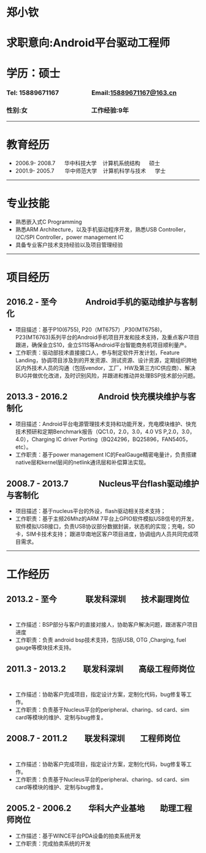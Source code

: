 # 郑小钦

# 求职意向:Android平台驱动工程师
# 学历：硕士
 
### Tel: 15889671167  &nbsp;  &nbsp;&nbsp;&nbsp;&nbsp;&nbsp;&nbsp;&nbsp;&nbsp;&nbsp;&nbsp;&nbsp;&nbsp; &nbsp;&nbsp;&nbsp;&nbsp;&nbsp;&nbsp;Email:15889671167@163.cn &nbsp;   
### 性别:女 &nbsp;&nbsp;&nbsp;&nbsp;&nbsp;&nbsp;&nbsp;&nbsp;&nbsp; &nbsp;&nbsp;&nbsp;&nbsp;&nbsp;&nbsp;&nbsp;&nbsp;&nbsp;&nbsp;&nbsp;&nbsp;&nbsp;&nbsp;&nbsp;&nbsp;&nbsp;&nbsp; &nbsp;&nbsp;&nbsp;&nbsp;&nbsp;&nbsp;&nbsp;&nbsp;&nbsp;&nbsp;&nbsp;&nbsp;&nbsp;工作经验:9年

---

# 教育经历
* 	2006.9- 2008.7&nbsp;&nbsp;&nbsp;&nbsp;&nbsp;&nbsp;华中科技大学  &nbsp;&nbsp;&nbsp;计算机系统结构&nbsp;&nbsp;&nbsp;&nbsp;  硕士
* 	2001.9- 2005.7&nbsp;&nbsp;&nbsp;&nbsp;&nbsp;&nbsp;&nbsp;华中师范大学  &nbsp;&nbsp;&nbsp;计算机科学与技术&nbsp;&nbsp;&nbsp;&nbsp;&nbsp; 学士            

---
# 专业技能

* 熟悉嵌入式C Programming
* 熟悉ARM Architecture，以及手机驱动程序开发，熟悉USB Controller，I2C/SPI Controller，power management IC
* 具备专业客户技术支持经验以及项目管理经验

---
# 项目经历

## 2016.2 - 至今       &nbsp;&nbsp;&nbsp;&nbsp;&nbsp;    Android手机的驱动维护与客制化                         
*	项目描述：基于P10(6755), P20（MT6757）,P30(MT6758)，P23(MT6763)系列平台的Android手机项目开发和技术支持，及重点客户项目跟进，确保金立S10，金立S11S等Android平台智能商务机项目顺利量产。
*	工作职责：驱动部技术直接接口人，参与制定软件开发计划，Feature Landing，协调项目涉及到的开发资源、测试资源、设计资源，定期组织跨地区内外技术人员的沟通（包括vendor，工厂，HW及第三方IC供应商）、解决BUG并做优化改进，及时识别风险，并跟进和推动并处理BSP技术部分问题。

## 2013.3 - 2016.2      &nbsp;&nbsp;&nbsp;        Android 快充模块维护与客制化
*	项目描述：Android平台电源管理技术支持和功能开发，充电模块维护、快充技术预研和定期Benchmark报告（QC1.0，2.0，3.0，4.0 VS P,2.0，3.0，4.0），Charging IC driver Porting（BQ24296，BQ25896，FAN5405， etc）。
*	工作职责：基于power management IC的FealGauge精密电量计，负责搭建native层和kernel层间的netlink通讯层和补偿算法实现。

## 2008.7 - 2013.7      &nbsp;&nbsp;&nbsp;        Nucleus平台flash驱动维护与客制化
*	项目描述：基于nucleus平台的外设，flash驱动相关技术支持；
*	工作职责：基于主频26Mhz的ARM 7平台上GPIO软件模拟USB信号的开发，软件模拟USB接口，负责USB协议部分数据封装，状态机的实现；充电，SD卡，SIM卡技术支持； 跟进华南地区客户项目进度，协调组内人员共同完成项目需求。

---

# 工作经历

## 2013.2 - 至今       &nbsp;&nbsp;&nbsp;&nbsp;&nbsp;    联发科深圳   &nbsp;&nbsp;&nbsp;  技术副理岗位                         
* 工作描述：BSP部分与客户的直接对接人，协助客户解决问题，跟进客户项目进度
*	工作职责：负责 android bsp技术支持，包括USB, OTG ,Charging, fuel gauge等模块技术支持。

## 2011.3 - 2013.2      &nbsp;&nbsp;&nbsp; 联发科深圳   &nbsp;&nbsp;&nbsp;  高级工程师岗位                         
* 工作描述：协助客户完成项目，指定设计方案，定制化代码，bug修复等工作。
*	工作职责：负责基于Nucleus平台的peripheral、charing、sd card、sim card等模块的维护、定制与bug修复。

## 2008.7 - 2011.2      &nbsp;&nbsp;&nbsp; 联发科深圳   &nbsp;&nbsp;&nbsp;  工程师岗位                         
* 工作描述：协助客户完成项目，指定设计方案，定制化代码，bug修复等工作。
*	工作职责：负责基于Nucleus平台的peripheral、charing、sd card、sim card等模块的维护、定制与bug修复。

## 2005.2 - 2006.2      &nbsp;&nbsp;&nbsp; 华科大产业基地   &nbsp;&nbsp;&nbsp;  助理工程师岗位                         
* 工作描述：基于WINCE平台PDA设备的拍卖系统开发
*	工作职责：完成拍卖系统的开发
